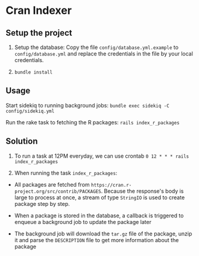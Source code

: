 # Cran Indexer

## Setup the project

1. Setup the database: Copy the file `config/database.yml.example` to `config/database.yml` and replace the credentials in the file by your local credentials.

2. `bundle install`

## Usage

Start sidekiq to running background jobs: `bundle exec sidekiq -C config/sidekiq.yml`

Run the rake task to fetching the R packages: `rails index_r_packages`

## Solution

1. To run a task at 12PM everyday, we can use crontab `0 12 * * * rails index_r_packages`

2. When running the task `index_r_packages`:

- All packages are fetched from `https://cran.r-project.org/src/contrib/PACKAGES`. Because the response's body is large to process at once, a stream of type `StringIO` is used to create package step by step.

- When a package is stored in the database, a callback is triggered to enqueue a background job to update the package later

- The background job will download the `tar.gz` file of the package, unzip it and parse the `DESCRIPTION` file to get more information about the package
